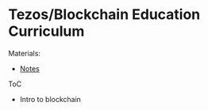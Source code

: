 # Tezos/Blockchain Education Curriculum

Materials:
* [Notes](notes/sources.md)

ToC
* Intro to blockchain


